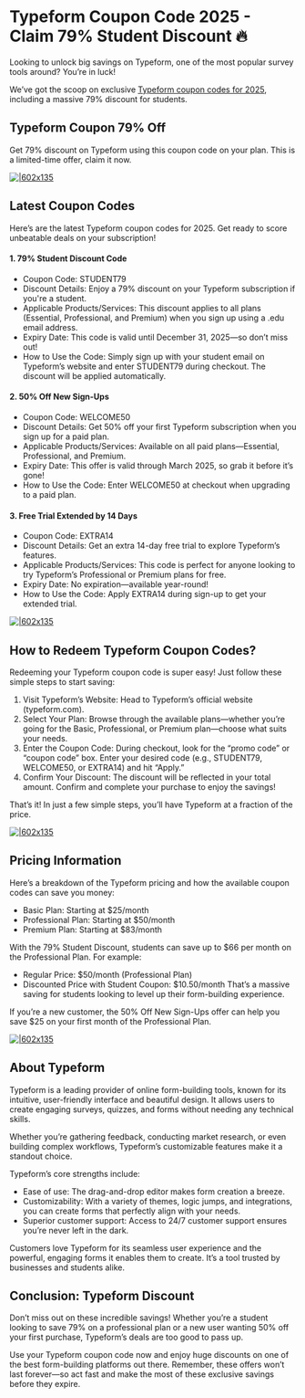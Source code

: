 # Typeform Coupon Code 2025 - Claim 79% Student Discount 🔥

Looking to unlock big savings on Typeform, one of the most popular survey tools around? You’re in luck!

We’ve got the scoop on exclusive [Typeform coupon codes for 2025](https://www.typeform.com/), including a massive 79% discount for students.

## Typeform Coupon 79% Off

Get 79% discount on Typeform using this coupon code on your plan. This is a limited-time offer, claim it now.

[![|602x135](https://lh7-rt.googleusercontent.com/docsz/AD_4nXc0zY_IMxTzQEeTJrwl2T5QEzJ3ivjUt6WnhbKXWcufDftbTGu1wnCN82QTxWUcnaey-mIp1EwkrrfRaLatzVwKIRBqcgDqQ9-CARf9OlnKdMWtKx4iEyw2UcBkMfRMEsQITKacIQ?key=WCEOCoOfDFYS9lzFS0bKW5Um)](https://www.typeform.com/)

## Latest Coupon Codes

Here’s are the latest Typeform coupon codes for 2025. Get ready to score unbeatable deals on your subscription!

#### 1. 79% Student Discount Code

* Coupon Code: STUDENT79
* Discount Details: Enjoy a 79% discount on your Typeform subscription if you're a student.
* Applicable Products/Services: This discount applies to all plans (Essential, Professional, and Premium) when you sign up using a .edu email address.
* Expiry Date: This code is valid until December 31, 2025—so don’t miss out!
* How to Use the Code: Simply sign up with your student email on Typeform’s website and enter STUDENT79 during checkout. The discount will be applied automatically.

#### 2. 50% Off New Sign-Ups

* Coupon Code: WELCOME50
* Discount Details: Get 50% off your first Typeform subscription when you sign up for a paid plan.
* Applicable Products/Services: Available on all paid plans—Essential, Professional, and Premium.
* Expiry Date: This offer is valid through March 2025, so grab it before it’s gone!
* How to Use the Code: Enter WELCOME50 at checkout when upgrading to a paid plan.

#### 3. Free Trial Extended by 14 Days

* Coupon Code: EXTRA14
* Discount Details: Get an extra 14-day free trial to explore Typeform’s features.
* Applicable Products/Services: This code is perfect for anyone looking to try Typeform’s Professional or Premium plans for free.
* Expiry Date: No expiration—available year-round!
* How to Use the Code: Apply EXTRA14 during sign-up to get your extended trial.

[![|602x135](https://lh7-rt.googleusercontent.com/docsz/AD_4nXc0zY_IMxTzQEeTJrwl2T5QEzJ3ivjUt6WnhbKXWcufDftbTGu1wnCN82QTxWUcnaey-mIp1EwkrrfRaLatzVwKIRBqcgDqQ9-CARf9OlnKdMWtKx4iEyw2UcBkMfRMEsQITKacIQ?key=WCEOCoOfDFYS9lzFS0bKW5Um)](https://www.typeform.com/)

## How to Redeem Typeform Coupon Codes?

Redeeming your Typeform coupon code is super easy! Just follow these simple steps to start saving:

1. Visit Typeform’s Website: Head to Typeform’s official website (typeform.com).
2. Select Your Plan: Browse through the available plans—whether you’re going for the Basic, Professional, or Premium plan—choose what suits your needs.
3. Enter the Coupon Code: During checkout, look for the “promo code” or “coupon code” box. Enter your desired code (e.g., STUDENT79, WELCOME50, or EXTRA14) and hit “Apply.”
4. Confirm Your Discount: The discount will be reflected in your total amount. Confirm and complete your purchase to enjoy the savings!

That’s it! In just a few simple steps, you’ll have Typeform at a fraction of the price.

[![|602x135](https://lh7-rt.googleusercontent.com/docsz/AD_4nXc0zY_IMxTzQEeTJrwl2T5QEzJ3ivjUt6WnhbKXWcufDftbTGu1wnCN82QTxWUcnaey-mIp1EwkrrfRaLatzVwKIRBqcgDqQ9-CARf9OlnKdMWtKx4iEyw2UcBkMfRMEsQITKacIQ?key=WCEOCoOfDFYS9lzFS0bKW5Um)](https://www.typeform.com/)

## Pricing Information

Here’s a breakdown of the Typeform pricing and how the available coupon codes can save you money:

* Basic Plan: Starting at $25/month
* Professional Plan: Starting at $50/month
* Premium Plan: Starting at $83/month

With the 79% Student Discount, students can save up to $66 per month on the Professional Plan. For example:

* Regular Price: $50/month (Professional Plan)
* Discounted Price with Student Coupon: $10.50/month That’s a massive saving for students looking to level up their form-building experience.

If you’re a new customer, the 50% Off New Sign-Ups offer can help you save $25 on your first month of the Professional Plan.

[![|602x135](https://lh7-rt.googleusercontent.com/docsz/AD_4nXc0zY_IMxTzQEeTJrwl2T5QEzJ3ivjUt6WnhbKXWcufDftbTGu1wnCN82QTxWUcnaey-mIp1EwkrrfRaLatzVwKIRBqcgDqQ9-CARf9OlnKdMWtKx4iEyw2UcBkMfRMEsQITKacIQ?key=WCEOCoOfDFYS9lzFS0bKW5Um)](https://www.typeform.com/)

## About Typeform

Typeform is a leading provider of online form-building tools, known for its intuitive, user-friendly interface and beautiful design. It allows users to create engaging surveys, quizzes, and forms without needing any technical skills.

Whether you’re gathering feedback, conducting market research, or even building complex workflows, Typeform’s customizable features make it a standout choice.

Typeform’s core strengths include:

* Ease of use: The drag-and-drop editor makes form creation a breeze.
* Customizability: With a variety of themes, logic jumps, and integrations, you can create forms that perfectly align with your needs.
* Superior customer support: Access to 24/7 customer support ensures you’re never left in the dark.

Customers love Typeform for its seamless user experience and the powerful, engaging forms it enables them to create. It’s a tool trusted by businesses and students alike.

## Conclusion: Typeform Discount

Don’t miss out on these incredible savings! Whether you’re a student looking to save 79% on a professional plan or a new user wanting 50% off your first purchase, Typeform’s deals are too good to pass up.

Use your Typeform coupon code now and enjoy huge discounts on one of the best form-building platforms out there. Remember, these offers won’t last forever—so act fast and make the most of these exclusive savings before they expire.
